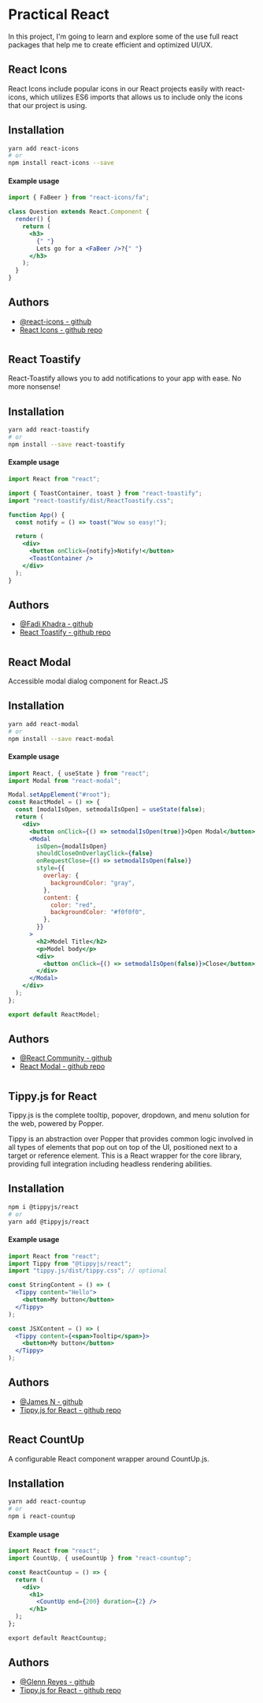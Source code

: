 # Practical React

In this project, I'm going to learn and explore some of the use full react packages that help me to create efficient and optimized UI/UX.

## React Icons

React Icons include popular icons in our React projects easily with react-icons, which utilizes ES6 imports that allows us to include only the icons that our project is using.

## Installation

```bash
yarn add react-icons
# or
npm install react-icons --save
```

#### Example usage

```jsx
import { FaBeer } from "react-icons/fa";

class Question extends React.Component {
  render() {
    return (
      <h3>
        {" "}
        Lets go for a <FaBeer />?{" "}
      </h3>
    );
  }
}
```

## Authors

- [@react-icons - github](https://github.com/react-icons)
- [React Icons - github repo](https://github.com/react-icons/react-icons)

#

#

## React Toastify

React-Toastify allows you to add notifications to your app with ease. No more nonsense!

## Installation

```bash
yarn add react-toastify
# or
npm install --save react-toastify
```

#### Example usage

```jsx
import React from "react";

import { ToastContainer, toast } from "react-toastify";
import "react-toastify/dist/ReactToastify.css";

function App() {
  const notify = () => toast("Wow so easy!");

  return (
    <div>
      <button onClick={notify}>Notify!</button>
      <ToastContainer />
    </div>
  );
}
```

## Authors

- [@Fadi Khadra - github](https://github.com/fkhadra)
- [React Toastify - github repo](https://github.com/fkhadra/react-toastify)

#

#

## React Modal

Accessible modal dialog component for React.JS

## Installation

```bash
yarn add react-modal
# or
npm install --save react-modal
```

#### Example usage

```jsx
import React, { useState } from "react";
import Modal from "react-modal";

Modal.setAppElement("#root");
const ReactModel = () => {
  const [modalIsOpen, setmodalIsOpen] = useState(false);
  return (
    <div>
      <button onClick={() => setmodalIsOpen(true)}>Open Modal</button>
      <Modal
        isOpen={modalIsOpen}
        shouldCloseOnOverlayClick={false}
        onRequestClose={() => setmodalIsOpen(false)}
        style={{
          overlay: {
            backgroundColor: "gray",
          },
          content: {
            color: "red",
            backgroundColor: "#f0f0f0",
          },
        }}
      >
        <h2>Model Title</h2>
        <p>Model body</p>
        <div>
          <button onClick={() => setmodalIsOpen(false)}>Close</button>
        </div>
      </Modal>
    </div>
  );
};

export default ReactModel;
```

## Authors

- [@React Community - github](https://github.com/reactjs)
- [React Modal - github repo](https://github.com/reactjs/react-modal)

#

#

## Tippy.js for React

Tippy.js is the complete tooltip, popover, dropdown, and menu solution for the web, powered by Popper.

Tippy is an abstraction over Popper that provides common logic involved in all types of elements that pop out on top of the UI, positioned next to a target or reference element. This is a React wrapper for the core library, providing full integration including headless rendering abilities.

## Installation

```bash
npm i @tippyjs/react
# or
yarn add @tippyjs/react

```

#### Example usage

```jsx
import React from "react";
import Tippy from "@tippyjs/react";
import "tippy.js/dist/tippy.css"; // optional

const StringContent = () => (
  <Tippy content="Hello">
    <button>My button</button>
  </Tippy>
);

const JSXContent = () => (
  <Tippy content={<span>Tooltip</span>}>
    <button>My button</button>
  </Tippy>
);
```

## Authors

- [@James N - github](https://github.com/atomiks)
- [Tippy.js for React - github repo](https://github.com/atomiks/tippyjs-react)

#

#

## React CountUp

A configurable React component wrapper around CountUp.js.

## Installation

```bash
yarn add react-countup
# or
npm i react-countup

```

#### Example usage

```jsx
import React from "react";
import CountUp, { useCountUp } from "react-countup";

const ReactCountup = () => {
  return (
    <div>
      <h1>
        <CountUp end={200} duration={2} />
      </h1>
  );
};

export default ReactCountup;
```

## Authors

- [@Glenn Reyes - github](https://github.com/glennreyes)
- [Tippy.js for React - github repo](https://github.com/glennreyes/react-countup)
